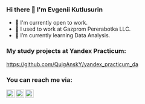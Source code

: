 ### Hi there 👋 I'm Evgenii Kutlusurin
- 👯 I'm currently open to work.
- 🔭 I used to work at Gazprom Pererabotka LLC.
- 🌱 I’m currently learning Data Analysis.

### My study projects at Yandex Practicum:
https://github.com/QuigAnskY/yandex_practicum_da

### You can reach me via:
[<img align="left" alt="ekutlusurin | Telegram" width="22px" src="https://cdn.jsdelivr.net/npm/simple-icons@3.13.0/icons/telegram.svg" />][telegram]
[<img align="left" alt="evgeniikutlusurin | LinkedIn" width="22px" src="https://cdn.jsdelivr.net/npm/simple-icons@v3/icons/linkedin.svg" />][linkedin]
[<img align="left" alt="quigansky | Instagram" width="22px" src="https://cdn.jsdelivr.net/npm/simple-icons@v3/icons/instagram.svg" />][instagram]

<br />

[telegram]: https://t.me/ekutlusurin
[linkedin]: https://www.linkedin.com/in/evgeniikutlusurin/
[instagram]: https://www.instagram.com/quigansky/
<!--
**QuigAnskY/quigansky** is a ✨ _special_ ✨ repository because its `README.md` (this file) appears on your GitHub profile.

Here are some ideas to get you started:

- 🔭 I’m currently working on ...
- 🌱 I’m currently learning ...
- 👯 I’m looking to collaborate on ...
- 🤔 I’m looking for help with ...
- 💬 Ask me about ...
- 📫 How to reach me: ...
- 😄 Pronouns: ...
- ⚡ Fun fact: ...
-->
